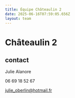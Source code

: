 ```yaml
---
title: Équipe Châteaulin 2
date: 2025-06-16T07:59:05.656Z
layout: team
---
```


# Châteaulin 2



## contact 

Julie Alanore

06 69 18 52 67

julie_oberlin@hotmail.fr


